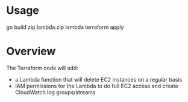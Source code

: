 # Usage

go build
zip lambda.zip lambda
terraform apply

# Overview
The Terraform code will add:
- a Lambda function that will delete EC2 instances on a regular basis
- IAM permissions for the Lambda to do full EC2 access and create CloudWatch log groups/streams


